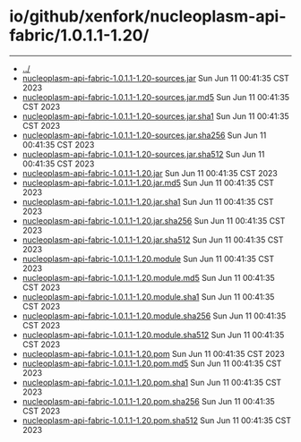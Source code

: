 # io/github/xenfork/nucleoplasm-api-fabric/1.0.1.1-1.20/

---
- [../](../index.md)
- [nucleoplasm-api-fabric-1.0.1.1-1.20-sources.jar](nucleoplasm-api-fabric-1.0.1.1-1.20-sources.jar) Sun Jun 11 00:41:35 CST 2023
- [nucleoplasm-api-fabric-1.0.1.1-1.20-sources.jar.md5](nucleoplasm-api-fabric-1.0.1.1-1.20-sources.jar.md5) Sun Jun 11 00:41:35 CST 2023
- [nucleoplasm-api-fabric-1.0.1.1-1.20-sources.jar.sha1](nucleoplasm-api-fabric-1.0.1.1-1.20-sources.jar.sha1) Sun Jun 11 00:41:35 CST 2023
- [nucleoplasm-api-fabric-1.0.1.1-1.20-sources.jar.sha256](nucleoplasm-api-fabric-1.0.1.1-1.20-sources.jar.sha256) Sun Jun 11 00:41:35 CST 2023
- [nucleoplasm-api-fabric-1.0.1.1-1.20-sources.jar.sha512](nucleoplasm-api-fabric-1.0.1.1-1.20-sources.jar.sha512) Sun Jun 11 00:41:35 CST 2023
- [nucleoplasm-api-fabric-1.0.1.1-1.20.jar](nucleoplasm-api-fabric-1.0.1.1-1.20.jar) Sun Jun 11 00:41:35 CST 2023
- [nucleoplasm-api-fabric-1.0.1.1-1.20.jar.md5](nucleoplasm-api-fabric-1.0.1.1-1.20.jar.md5) Sun Jun 11 00:41:35 CST 2023
- [nucleoplasm-api-fabric-1.0.1.1-1.20.jar.sha1](nucleoplasm-api-fabric-1.0.1.1-1.20.jar.sha1) Sun Jun 11 00:41:35 CST 2023
- [nucleoplasm-api-fabric-1.0.1.1-1.20.jar.sha256](nucleoplasm-api-fabric-1.0.1.1-1.20.jar.sha256) Sun Jun 11 00:41:35 CST 2023
- [nucleoplasm-api-fabric-1.0.1.1-1.20.jar.sha512](nucleoplasm-api-fabric-1.0.1.1-1.20.jar.sha512) Sun Jun 11 00:41:35 CST 2023
- [nucleoplasm-api-fabric-1.0.1.1-1.20.module](nucleoplasm-api-fabric-1.0.1.1-1.20.module) Sun Jun 11 00:41:35 CST 2023
- [nucleoplasm-api-fabric-1.0.1.1-1.20.module.md5](nucleoplasm-api-fabric-1.0.1.1-1.20.module.md5) Sun Jun 11 00:41:35 CST 2023
- [nucleoplasm-api-fabric-1.0.1.1-1.20.module.sha1](nucleoplasm-api-fabric-1.0.1.1-1.20.module.sha1) Sun Jun 11 00:41:35 CST 2023
- [nucleoplasm-api-fabric-1.0.1.1-1.20.module.sha256](nucleoplasm-api-fabric-1.0.1.1-1.20.module.sha256) Sun Jun 11 00:41:35 CST 2023
- [nucleoplasm-api-fabric-1.0.1.1-1.20.module.sha512](nucleoplasm-api-fabric-1.0.1.1-1.20.module.sha512) Sun Jun 11 00:41:35 CST 2023
- [nucleoplasm-api-fabric-1.0.1.1-1.20.pom](nucleoplasm-api-fabric-1.0.1.1-1.20.pom) Sun Jun 11 00:41:35 CST 2023
- [nucleoplasm-api-fabric-1.0.1.1-1.20.pom.md5](nucleoplasm-api-fabric-1.0.1.1-1.20.pom.md5) Sun Jun 11 00:41:35 CST 2023
- [nucleoplasm-api-fabric-1.0.1.1-1.20.pom.sha1](nucleoplasm-api-fabric-1.0.1.1-1.20.pom.sha1) Sun Jun 11 00:41:35 CST 2023
- [nucleoplasm-api-fabric-1.0.1.1-1.20.pom.sha256](nucleoplasm-api-fabric-1.0.1.1-1.20.pom.sha256) Sun Jun 11 00:41:35 CST 2023
- [nucleoplasm-api-fabric-1.0.1.1-1.20.pom.sha512](nucleoplasm-api-fabric-1.0.1.1-1.20.pom.sha512) Sun Jun 11 00:41:35 CST 2023
